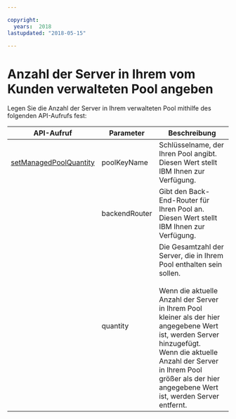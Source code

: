 ```yaml
---

copyright:
  years:  2018
lastupdated: "2018-05-15"

---
```


# Anzahl der Server in Ihrem vom Kunden verwalteten Pool angeben

Legen Sie die Anzahl der Server in Ihrem verwalteten Pool mithilfe des folgenden API-Aufrufs fest: 

|API-Aufruf|Parameter|Beschreibung|
|---|---|---|
|<a href="https://softlayer.github.io/reference/services/SoftLayer_Account/setManagedPoolQuantity/" target="_blank">setManagedPoolQuantity</a>|poolKeyName|Schlüsselname, der Ihren Pool angibt. Diesen Wert stellt IBM Ihnen zur Verfügung. |
|  | backendRouter | Gibt den Back-End-Router für Ihren Pool an. Diesen Wert stellt IBM Ihnen zur Verfügung. |
|  | quantity | Die Gesamtzahl der Server, die in Ihrem Pool enthalten sein sollen. <br><br>Wenn die aktuelle Anzahl der Server in Ihrem Pool kleiner als der hier angegebene Wert ist, werden Server hinzugefügt. <br>Wenn die aktuelle Anzahl der Server in Ihrem Pool größer als der hier angegebene Wert ist, werden Server entfernt. |
